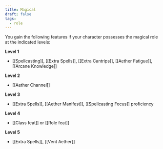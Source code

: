 ```yaml
---
title: Magical
draft: false
tags:
  - role
---
```

 You gain the following features if your character possesses the magical role at the indicated levels:

**Level 1**
- [[Spellcasting]], [[Extra Spells]], [[Extra Cantrips]], [[Aether Fatigue]], [[Arcane Knowledge]]

**Level 2**
- [[Aether Channel]]

**Level 3**
- [[Extra Spells]], [[Aether Manifest]], [[Spellcasting Focus]] proficiency

**Level 4**
- [[Class feat]] or [[Role feat]]

**Level 5**
- [[Extra Spells]], [[Vent Aether]]